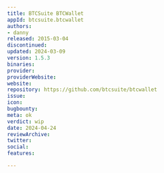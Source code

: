 ```yaml
---
title: BTCSuite BTCWallet
appId: btcsuite.btcwallet
authors:
- danny
released: 2015-03-04
discontinued: 
updated: 2024-03-09
version: 1.5.3
binaries: 
provider: 
providerWebsite: 
website: 
repository: https://github.com/btcsuite/btcwallet
issue: 
icon: 
bugbounty: 
meta: ok
verdict: wip
date: 2024-04-24
reviewArchive: 
twitter: 
social: 
features: 

---
```


